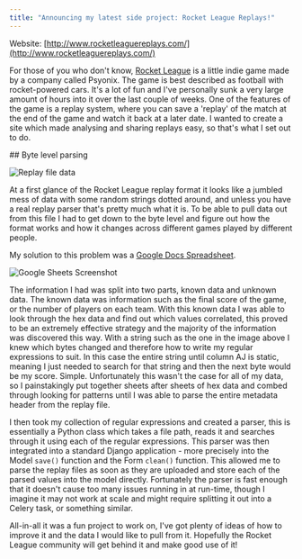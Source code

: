 ```yaml
---
title: "Announcing my latest side project: Rocket League Replays!"
---
```


Website: [http://www.rocketleaguereplays.com/](http://www.rocketleaguereplays.com/)

For those of you who don't know, [Rocket League](http://rocketleague.psyonix.com/) is a little indie game made by a company called Psyonix.  The game is best described as football with rocket-powered cars.  It's a lot of fun and I've personally sunk a very large amount of hours into it over the last couple of weeks.  One of the features of the game is a replay system, where you can save a 'replay' of the match at the end of the game and watch it back at a later date. I wanted to create a site which made analysing and sharing replays easy, so that's what I set out to do.

## Byte level parsing

![Replay file data](http://i.imgur.com/NjhwTl4.jpg)

At a first glance of the Rocket League replay format it looks like a jumbled mess of data with some random strings dotted around, and unless you have a real replay parser that's pretty much what it is.  To be able to pull data out from this file I had to get down to the byte level and figure out how the format works and how it changes across different games played by different people.

My solution to this problem was a [Google Docs Spreadsheet](https://docs.google.com/spreadsheets/d/1aRSOJM9-0qKcRN1VS2jfFUgtA2AaJBv2R_l2xnsCivg/edit?usp=sharing).

![Google Sheets Screenshot](http://i.imgur.com/K4RFEXi.jpg)

The information I had was split into two parts, known data and unknown data.  The known data was information such as the final score of the game, or the number of players on each team.  With this known data I was able to look through the hex data and find out which values correlated, this proved to be an extremely effective strategy and the majority of the information was discovered this way.  With a string such as the one in the image above I knew which bytes changed and therefore how to write my regular expressions to suit.  In this case the entire string until column AJ is static, meaning I just needed to search for that string and then the next byte would be my score. Simple.  Unfortunately this wasn't the case for all of my data, so I painstakingly put together sheets after sheets of hex data and combed through looking for patterns until I was able to parse the entire metadata header from the replay file.

I then took my collection of regular expressions and created a parser, this is essentially a Python class which takes a file path, reads it and searches through it using each of the regular expressions.  This parser was then integrated into a standard Django application - more precisely into the Model `save()` function and the Form `clean()` function.  This allowed me to parse the replay files as soon as they are uploaded and store each of the parsed values into the model directly.  Fortunately the parser is fast enough that it doesn't cause too many issues running in at run-time, though I imagine it may not work at scale and might require splitting it out into a Celery task, or something similar.

All-in-all it was a fun project to work on, I've got plenty of ideas of how to improve it and the data I would like to pull from it.  Hopefully the Rocket League community will get behind it and make good use of it!
